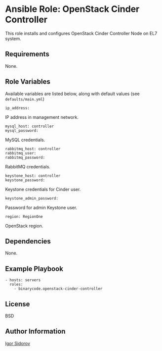 Ansible Role: OpenStack Cinder Controller
=========================================

This role installs and configures OpenStack Cinder Controller Node on EL7 system.

Requirements
------------

None.

Role Variables
--------------

Available variables are listed below, along with default values (see `defaults/main.yml`)

    ip_address:

IP address in management network.

    mysql_host: controller
    mysql_password:

MySQL credentials.

    rabbitmq_host: controller
    rabbitmq_user:
    rabbitmq_password:

RabbitMQ credentials.

    keystone_host: controller
    keystone_password:

Keystone credentials for Cinder user.

    keystone_admin_password:

Password for admin Keystone user.

    region: RegionOne

OpenStack region.

Dependencies
------------

None.

Example Playbook
----------------

    - hosts: servers
      roles:
        - binarycode.openstack-cinder-controller

License
-------

BSD

Author Information
------------------

[Igor Sidorov](https://github.com/binarycode)
